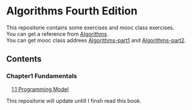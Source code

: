 # Algorithms Fourth Edition
This repositorie contains <Algorithms Fourth Edition> some exercises and mooc class exercises.</br>
You can get a reference from [Algorithms](http://algs4.cs.princeton.edu/home/).</br>
You can get mooc class addrees [Algorithms-part1](https://www.coursera.org/teach/algorithms-part1) and [Algorithms-part2](https://www.coursera.org/teach/algorithms-part2).</br>

Contents
----

### Chapter1 Fundamentals
&emsp;[1.1 Programming Model](https://github.com/jimmysuncpt/Algorithms/tree/master/src/com/jimmysun/algorithms/chapter1_1)<br />

This repositorie will update untill I finsh read this book.

